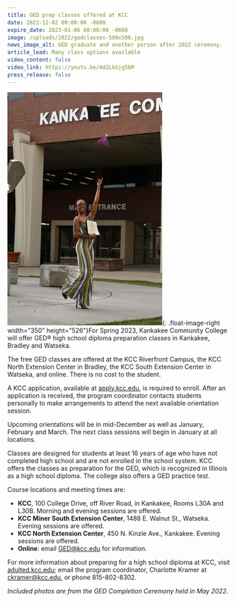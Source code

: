 ```yaml
---
title: GED prep classes offered at KCC
date: 2022-12-02 00:00:00 -0600
expire_date: 2023-01-06 00:00:00 -0600
image: /uploads/2022/gedclasses-580x580.jpg
news_image_alt: GED graduate and another person after 2022 ceremony.
article_lead: Many class options available
video_content: false
video_link: https://youtu.be/4d2LkGjg5bM
press_release: false
---
```

![](/uploads/2022/gedclasses-350x526.jpg){: .float-image-right width="350" height="526"}For Spring 2023, Kankakee Community College will offer GED&reg; high school diploma preparation classes in Kankakee, Bradley and Watseka.

The free GED classes are offered at the KCC Riverfront Campus, the KCC North Extension Center in Bradley, the KCC South Extension Center in Watseka, and online. There is no cost to the student.

A KCC application, available at [apply.kcc.edu](http://apply.kcc.edu), is required to enroll. After an application is received, the program coordinator contacts students personally to make arrangements to attend the next available orientation session.

Upcoming orientations will be in mid-December as well as January, February and March. The next class sessions will begin in January at all locations.

Classes are designed for students at least 16 years of age who have not completed high school and are not enrolled in the school system. KCC offers the classes as preparation for the GED, which is recognized in Illinois as a high school diploma. The college also offers a GED practice test.

Course locations and meeting times are:

* **KCC**, 100 College Drive, off River Road, in Kankakee, Rooms L30A and L30B. Morning and evening sessions are offered.
* **KCC Miner South Extension Center**, 1488 E. Walnut St., Watseka. Evening sessions are offered.
* **KCC North Extension Center**, 450 N. Kinzie Ave., Kankakee. Evening sessions are offered.
* **Online**\: email [GED@kcc.edu](mailto:GED@kcc.edu) for information.

For more information about preparing for a high school diploma at KCC, visit [adulted.kcc.edu](mailto:adulted.kcc.edu); email the program coordinator, Charlotte Kramer at [ckramer@kcc.edu](mailto:ckramer@kcc.edu)<u>,</u> or phone 815-802-8302.

*Included photos are from the GED Completion Ceremony held in May 2022.*